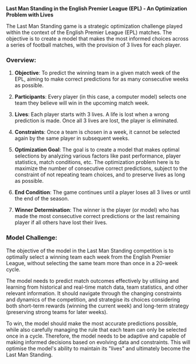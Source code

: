 **Last Man Standing in the English Premier League (EPL) - An Optimization Problem with Lives**

The Last Man Standing game is a strategic optimization challenge played within the context of the English Premier League (EPL) matches. The objective is to create a model that makes the most informed choices across a series of football matches, with the provision of 3 lives for each player.

### Overview:

1. **Objective**: To predict the winning team in a given match week of the EPL, aiming to make correct predictions for as many consecutive weeks as possible.

2. **Participants**: Every player (in this case, a computer model) selects one team they believe will win in the upcoming match week.

3. **Lives**: Each player starts with 3 lives. A life is lost when a wrong prediction is made. Once all 3 lives are lost, the player is eliminated.

4. **Constraints**: Once a team is chosen in a week, it cannot be selected again by the same player in subsequent weeks.

5. **Optimization Goal**: The goal is to create a model that makes optimal selections by analyzing various factors like past performance, player statistics, match conditions, etc. The optimization problem here is to maximize the number of consecutive correct predictions, subject to the constraint of not repeating team choices, and to preserve lives as long as possible.

6. **End Condition**: The game continues until a player loses all 3 lives or until the end of the season.

7. **Winner Determination**: The winner is the player (or model) who has made the most consecutive correct predictions or the last remaining player if all others have lost their lives.

### Model Challenge:

The objective of the model in the Last Man Standing competition is to optimally select a winning team each week from the English Premier League, without selecting the same team more than once in a 20-week cycle. 

The model needs to predict match outcomes effectively by utilising and learning from historical and real-time match data, team statistics, and other relevant information. It should navigate through the changing constraints and dynamics of the competition, and strategise its choices considering both short-term rewards (winning the current week) and long-term strategy (preserving strong teams for later weeks).

To win, the model should make the most accurate predictions possible, while also carefully managing the rule that each team can only be selected once in a cycle. Therefore, the model needs to be adaptive and capable of making informed decisions based on evolving data and constraints. This will optimise the model's ability to maintain its "lives" and ultimately become the Last Man Standing.
